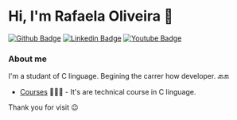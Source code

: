 # Hi, I'm Rafaela Oliveira 👋

[![Github Badge](https://img.shields.io/badge/-Github-000?style=flat-square&logo=Github&logoColor=white&link=https://github.com/rafaelaoliveiracode)](https://github.com/rafaelaoliveiracode)
[![Linkedin Badge](https://img.shields.io/badge/-LinkedIn-blue?style=flat-square&logo=Linkedin&logoColor=white&link=https://www.linkedin.com/in//)](https://www.linkedin.com/in//)
[![Youtube Badge](https://img.shields.io/badge/-YouTube-ff0000?style=flat-square&labelColor=ff0000&logo=youtube&logoColor=white&link=https://www.youtube.com/user/)](https://www.youtube.com/user/)

### About me
I'm a studant of C linguage. Begining the carrer how developer. 🔙🔚

- [Courses](https://www.udemy.com/course/curso-completo-de-linguagem-c-iniciante-ao-avancado/learn/lecture/8109922#content) 👨🏼‍🏫 - It's are technical course in C linguage. 

 Thank you for visit 😉
